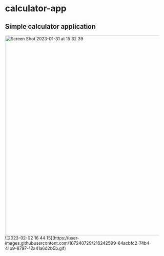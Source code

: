 # calculator-app
## Simple calculator application

<img width="657" alt="Screen Shot 2023-01-31 at 15 32 39" src="https://user-images.githubusercontent.com/107240729/215669216-fa81bf3f-8121-4f42-ad74-508e4a9702a2.png">
![2023-02-02 16 44 15](https://user-images.githubusercontent.com/107240729/216242599-64acbfc2-74b4-41b9-8797-12a41a6d2b5b.gif)
